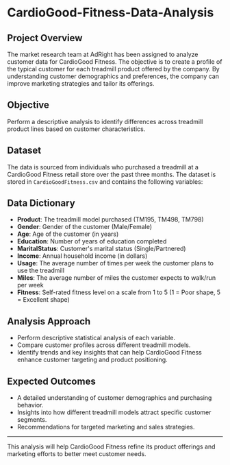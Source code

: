 # CardioGood-Fitness-Data-Analysis


## Project Overview
The market research team at AdRight has been assigned to analyze customer data for CardioGood Fitness. The objective is to create a profile of the typical customer for each treadmill product offered by the company. By understanding customer demographics and preferences, the company can improve marketing strategies and tailor its offerings.

## Objective
Perform a descriptive analysis to identify differences across treadmill product lines based on customer characteristics.

## Dataset
The data is sourced from individuals who purchased a treadmill at a CardioGood Fitness retail store over the past three months. The dataset is stored in `CardioGoodFitness.csv` and contains the following variables:

## Data Dictionary
- **Product**: The treadmill model purchased (TM195, TM498, TM798)
- **Gender**: Gender of the customer (Male/Female)
- **Age**: Age of the customer (in years)
- **Education**: Number of years of education completed
- **MaritalStatus**: Customer's marital status (Single/Partnered)
- **Income**: Annual household income (in dollars)
- **Usage**: The average number of times per week the customer plans to use the treadmill
- **Miles**: The average number of miles the customer expects to walk/run per week
- **Fitness**: Self-rated fitness level on a scale from 1 to 5 (1 = Poor shape, 5 = Excellent shape)

## Analysis Approach
- Perform descriptive statistical analysis of each variable.
- Compare customer profiles across different treadmill models.
- Identify trends and key insights that can help CardioGood Fitness enhance customer targeting and product positioning.

## Expected Outcomes
- A detailed understanding of customer demographics and purchasing behavior.
- Insights into how different treadmill models attract specific customer segments.
- Recommendations for targeted marketing and sales strategies.

---
This analysis will help CardioGood Fitness refine its product offerings and marketing efforts to better meet customer needs.


